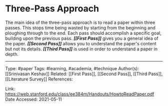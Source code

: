 # Three-Pass Approach

The main idea of the three-pass approach is to read a paper within three passes. This stops time being wasted by starting from the beginning and ploughing through to the end. Each pass should accomplish a specific goal, building upon the previous pass. ***[[First Pass]]*** gives you a general idea of the paper. ***[[Second Pass]]*** allows you to understand the paper's content but not its details. ***[[Third Pass]]*** is used in order to understand a paper in depth.

---
Type:
#paper
Tags:
#learning, #academia, #technique
Author(s):
[[Srinivasan Keshav]]
Related:
[[First Pass]], [[Second Pass]], [[Third Pass]], [[Literature Survey]]
References:

Link:
https://web.stanford.edu/class/ee384m/Handouts/HowtoReadPaper.pdf
Date Accessed:
2021-05-11
